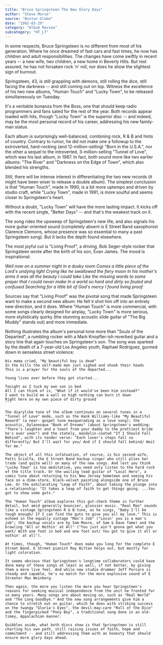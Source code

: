 ```yaml
---
title: "Bruce Springsteen The New Glory Days"
author: "Steve Morse"
source: "Boston Globe"
date: "1992-03-29"
category: "Album Review"
subcategory: "HT_LT"
---
```


In some respects, Bruce Springsteen is no different from most of his generation. Where he once dreamed of fast cars and fast times, he now has children and adult responsibilities. The changes have come swiftly in recent years -- a new wife, two children, a new home in Beverly Hills. But rest assured, he has not forsaken rock 'n' roll, nor does he show the slightest sign of burnout.

Springsteen, 43, is still grappling with demons, still rolling the dice, still facing the darkness -- and still coming out on top. Witness the excellence of his two new albums, "Human Touch" and "Lucky Town", to be released simultaneously on Tuesday.

It's a veritable bonanza from the Boss, one that should keep radio programmers and fans sated for the rest of the year. Both records appear loaded with hits, though "Lucky Town" is the superior disc -- and indeed, may be the most personal record of his career, addressing his new family-man status.

Each album is surprisingly well-balanced, combining rock, R & B and hints of country. Contrary to rumor, he did not make one a followup to the extroverted, hard-rocking (and 12-million-selling) "Born in the U.S.A.", nor the other a sequel to the introverted, 3-million-selling "Tunnel of Love", which was his last album, in 1987. In fact, both sound more like two earlier albums: "The River" and "Darkness on the Edge of Town", which also blended his strengths.

Still, there will be intense interest in differentiating the two new records (it might have been wiser to release a double album). The simplest conclusion is that "Human Touch", made in 1990, is a bit more uptempo and driven by studio craft, while "Lucky Town", made in 1991, is more soulful and seems closer to Springsteen's heart.

Without a doubt, "Lucky Town" will have the more lasting impact. It kicks off with the recent single, "Better Days" -- and that's the weakest track on it.

The song rides the upsweep of Springsteen's new life, and also signals his more guitar-oriented sound (completely absent is E Street Band saxophonist Clarence Clemons, whose presence was so essential to many a past Springsteen song). But it lacks the depth found elsewhere.

The most joyful cut is "Living Proof", a driving, Bob Seger-style rocker that Springsteen wrote after the birth of his son, Evan James. The mood is inspirational:

_Well now on a summer night in a dusky room Comes a little piece of the Lord's undying light Crying like he swallowed the fiery moon In his mother's arms it was all the beauty I could take Like the missing words to some prayer that I could never make In a world so hard and dirty so fouled and confused Searching for a little bit of God's mercy I found living proof_

Sources say that "Living Proof" was the pivotal song that made Springsteen want to make a second new album: He felt it shot him off into an entirely new direction, and it does. Where "Human Touch" is more commercial, with some songs clearly designed for airplay, "Lucky Town" is more serious, more stylistically quirky (the stunning acoustic slide guitar of "The Big Muddy" stands out) and more immediate.

Nothing illustrates the album's personal tone more than "Souls of the Departed", a rumbling rocker with a Mark Knopfler-ish reverbed guitar and a story line that again touches on Springsteen's son. The song was sparked by the death of a 7-year-old Los Angeles youth, Raphael Rodriguez, gunned down in senseless street violence:

````
His mama cried, "My beautiful boy is dead"
In the hills the self-made men just sighed and shook their heads
This is a prayer for the souls of the departed...

Young lives over before they got started...

Tonight as I tuck my own son in bed
All I can think of is, "What if it would've been him instead?"
I want to build me a wall so high nothing can burn it down
Right here on my own piece of dirty ground
```

The diarylike tone of the album continues on several tunes in a "Tunnel of Love" mode, such as the Hank Williams-like "My Beautiful Reward" (a near- gospel tune masquerading as a love song); the acoustic, Dylanesque "Book of Dreams" (about Springsteen's wedding: "There's laughter and a toast from your daddy to the prettiest bride he's ever seen") and the stately, mandolin-coated "If I Should Fall Behind", with its tender verse: "Each lover's steps fall so differently/ But I'll wait for you/ And if I should fall behind/ Wait for me."

The object of all this infatuation, of course, is his second wife, Patti Scialfa, the E Street Band backup singer who still plies her trade (and quite well) on many of the new songs. And lest you think "Lucky Town" is too meditative, you need only listen to the hard rock of the title track. Or the wailing lead guitar of "Local Hero", a comic tune about returning to his New Jersey hometown and seeing his face on a dime-store, black-velvet painting alongside one of Bruce Lee. Or the exhilarating "Leap of Faith", about taking the plunge into a relationship: "It takes a leap of faith to get things going. ...You got to show some guts."

The "Human Touch" album explores this gut-check theme in further detail, but amid generally bouncier, glossier music. "Real Man" sounds like a vintage Springsteen R & B tune, as he sings, "Baby I'll be tough enough/ If I can find the guts to give you all my love." This is echoed in the equally vintage "Man's Job" ("Lovin' you is a man's job"; the backup vocals are by Sam Moore, of Sam & Dave fame) and the brawling "All or Nothin' at All" ("You just ain't gonna get what you want/ With one foot in bed and one foot out/ You got to give it all or nothin' at all").

At times, though, "Human Touch" does make you long for the complete E Street Band. E Street pianist Roy Bittan helps out, but mostly for light coloration.

It seems obvious that Springsteen's longtime collaborators could have done many of these songs at least as well, if not better, by giving them a more live feel. And while new studio drummer Jeff Porcaro is steady and capable, he's no match for the more explosive sound of E Streeter Max Weinberg.

Then again, the more you listen the more you hear Springsteen's reasons for seeking musical independence from the unit he fronted for so many years. Many songs are about moving on, such as "Real World" and "The Long Goodbye." And the new song arrangements give him a chance to stretch out on guitar, which he does with striking success on the twangy "Gloria's Eyes", the devil-may-care "Roll of the Dice" and the fingerpicked "Pony Boy", a traditional song done in an old- timey, Appalachian manner.

Quibbles aside, what both discs show is that Springsteen is still charting his own path, still raising issues of faith, hope and commitment -- and still addressing them with an honesty that should ensure more glory days ahead.

````